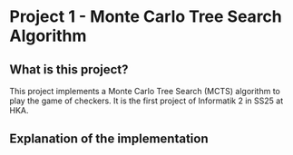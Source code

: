 # Project 1 - Monte Carlo Tree Search Algorithm
## What is this project?
This project implements a Monte Carlo Tree Search (MCTS) algorithm to play the game of checkers. It is the first project of Informatik 2 in SS25 at HKA.
## Explanation of the implementation

